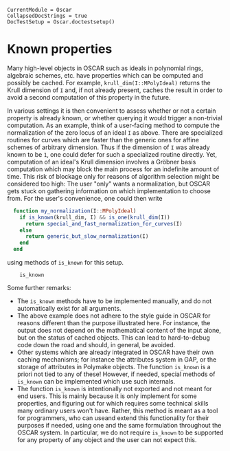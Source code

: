 ```@meta
CurrentModule = Oscar
CollapsedDocStrings = true
DocTestSetup = Oscar.doctestsetup()
```
# Known properties

Many high-level objects in OSCAR such as ideals in polynomial rings, algebraic
schemes, etc. have properties which can be computed and possibly be cached.
For example, `krull_dim(I::MPolyIdeal)` returns the Krull dimension of `I`
and, if not already present, caches the result in order to avoid a second
computation of this property in the future.

In various settings it is then convenient to assess whether or not a certain
property is already known, or whether querying it would trigger a non-trivial
computation. As an example, think of a user-facing method to compute the
normalization of the zero locus of an ideal `I` as above. There are
specialized routines for curves which are faster than the generic ones for
affine schemes of arbitrary dimension. Thus if the dimension of `I` was
already known to be `1`, one could defer for such a specialized routine
directly. Yet, computation of an ideal's Krull dimension involves a Gröbner
basis computation which may block the main process for an
indefinite amount of time. This risk of blockage only for reasons of algorithm
selection might be considered too high: The user "only" wants a
normalization, but OSCAR gets stuck on gathering information on which
implementation to choose from. For the user's convenience, one could then
write
```julia
  function my_normalization(I::MPolyIdeal)
    if is_known(krull_dim, I) && is_one(krull_dim(I))
      return special_and_fast_normalization_for_curves(I)
    else
      return generic_but_slow_normalization(I)
    end
  end
```
using methods of `is_known` for this setup.
```@docs
    is_known
```
Some further remarks:

* The `is_known` methods have to be implemented manually, and do not
  automatically exist for all arguments.
* The above example does not adhere to the style guide in OSCAR for reasons
  different than the purpose illustrated here. For instance, the output does not
  depend on the mathematical content of the input alone, but on the status of
  cached objects. This can lead to hard-to-debug code down the road and should,
  in general, be avoided. 
* Other systems which are already integrated in OSCAR have their own caching
  mechanisms; for instance the attributes system in GAP, or the storage of
  attributes in Polymake objects. The function `is_known` is a priori not tied
  to any of these! However, if needed, special methods of `is_known` can be
  implemented which use such internals. 
* The function `is_known` is intentionally not exported and not meant for end users.
  This is mainly because it is only implement for some properties, and figuring out
  for which requires some technical skills many ordinary users won't have.
  Rather, this method is meant as a tool for programmers, who can useand extend this
  functionality for their purposes if needed, using one and the same formulation
  throughout the OSCAR system. In particular, we do not require `is_known` to be
  supported for any property of any object and the user can not expect this. 
  
